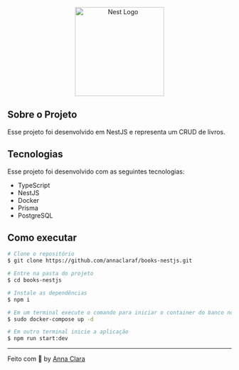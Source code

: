 <p align="center">
  <a href="http://nestjs.com/" target="blank"><img src="https://nestjs.com/img/logo-small.svg" width="200" alt="Nest Logo" /></a>
</p>

## Sobre o Projeto

Esse projeto foi desenvolvido em NestJS e representa um CRUD de livros.

## Tecnologias

Esse projeto foi desenvolvido com as seguintes tecnologias:

- TypeScript
- NestJS
- Docker
- Prisma
- PostgreSQL

## Como executar

```bash
# Clone o repositório
$ git clone https://github.com/annaclaraf/books-nestjs.git

# Entre na pasta do projeto
$ cd books-nestjs

# Instale as dependências
$ npm i

# Em um terminal execute o comando para iniciar o container do banco no docker
$ sudo docker-compose up -d

# Em outro terminal inicie a aplicação
$ npm run start:dev
```

---

Feito com 💜 by [Anna Clara](https://github.com/annaclaraf)